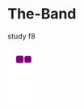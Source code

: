 # The-Band
study f8

![snake gif](https://github.com/seetinhboiz/The-Band/blob/output/github-contribution-grid-snake.gif)
